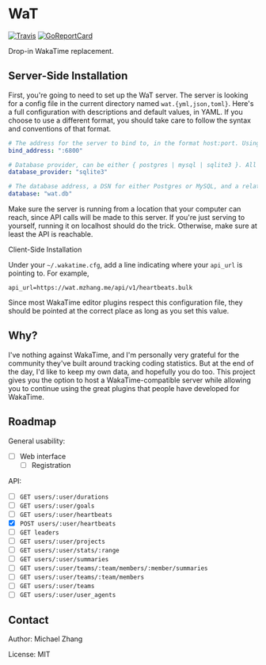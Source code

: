 WaT
===

[![Travis](https://img.shields.io/travis/iptq/wat.svg)](https://travis-ci.org/iptq/wat)
[![GoReportCard](https://goreportcard.com/badge/github.com/iptq/wat)](https://goreportcard.com/report/github.com/iptq/wat)

Drop-in WakaTime replacement.

Server-Side Installation
------------------------

First, you're going to need to set up the WaT server. The server is looking for a config file in the current directory named `wat.{yml,json,toml}`. Here's a full configuration with descriptions and default values, in YAML. If you choose to use a different format, you should take care to follow the syntax and conventions of that format.

```yml
# The address for the server to bind to, in the format host:port. Using hostnames is supported.
bind_address: ":6800"

# Database provider, can be either { postgres | mysql | sqlite3 }. All three are supported out of the box.
database_provider: "sqlite3"

# The database address, a DSN for either Postgres or MySQL, and a relative file address for Sqlite3.
database: "wat.db"
```

Make sure the server is running from a location that your computer can reach, since API calls will be made to this server. If you're just serving to yourself, running it on localhost should do the trick. Otherwise, make sure at least the API is reachable.

Client-Side Installation

Under your `~/.wakatime.cfg`, add a line indicating where your `api_url` is pointing to. For example,

    api_url=https://wat.mzhang.me/api/v1/heartbeats.bulk

Since most WakaTime editor plugins respect this configuration file, they should be pointed at the correct place as long as you set this value.

Why?
----

I've nothing against WakaTime, and I'm personally very grateful for the community they've built around tracking coding statistics. But at the end of the day, I'd like to keep my own data, and hopefully you do too. This project gives you the option to host a WakaTime-compatible server while allowing you to continue using the great plugins that people have developed for WakaTime.

Roadmap
-------

General usability:

- [ ] Web interface
  - [ ] Registration

API:

- [ ] `GET users/:user/durations`
- [ ] `GET users/:user/goals`
- [ ] `GET users/:user/heartbeats`
- [x] `POST users/:user/heartbeats`
- [ ] `GET leaders`
- [ ] `GET users/:user/projects`
- [ ] `GET users/:user/stats/:range`
- [ ] `GET users/:user/summaries`
- [ ] `GET users/:user/teams/:team/members/:member/summaries`
- [ ] `GET users/:user/teams/:team/members`
- [ ] `GET users/:user/teams`
- [ ] `GET users/:user/user_agents`

Contact
-------

Author: Michael Zhang

License: MIT
